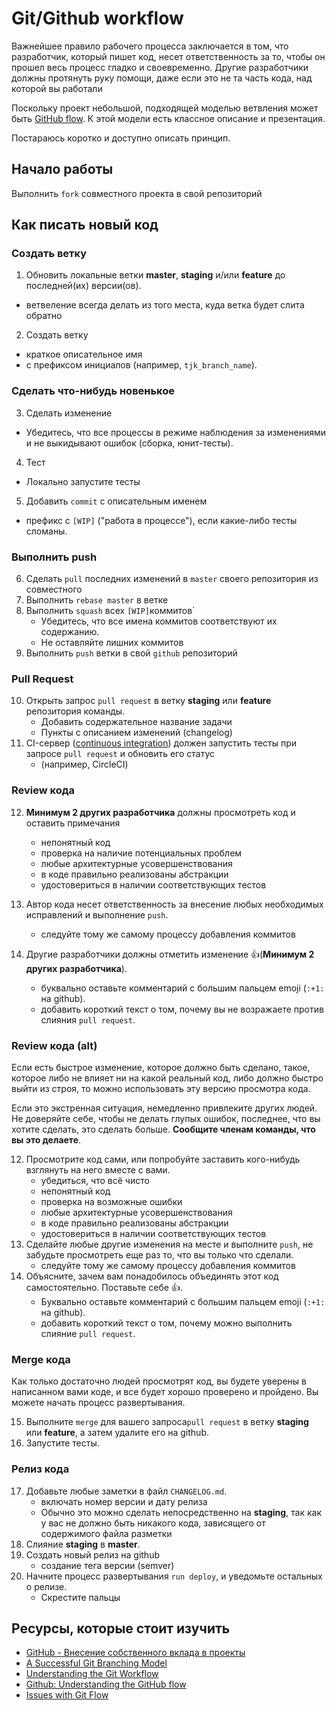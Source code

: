 # Git/Github workflow

Важнейшее правило рабочего процесса заключается в том, что разработчик, который пишет код, несет ответственность за то, чтобы он прошел весь процесс гладко и своевременно.
Другие разработчики должны протянуть руку помощи, даже если это не та часть кода, над которой вы работали 

Поскольку проект небольшой, подходящей моделью ветвления может быть [GitHub flow](http://guides.github.com/overviews/flow/). К этой модели есть классное описание и презентация.

Постараюсь коротко и доступно описать принцип.

## Начало работы

Выполнить `fork` совместного проекта в свой репозиторий

## Как писать новый код

### Создать ветку

1. Обновить локальные ветки **master**, **staging** и/или **feature** до последней(их) версии(ов).
  - ветвеление всегда делать из того места, куда ветка будет слита обратно
2. Создать ветку 
  - краткое описательное имя
  - с префиксом инициалов (например, `tjk_branch_name`).

### Сделать что-нибудь новенькое

3. Сделать изменение
  - Убедитесь, что все процессы в режиме наблюдения за изменениями и не выкидывают ошибок (сборка, юнит-тесты).
4. Тест
  - Локально запустите тесты
5. Добавить `commit` с описательным именем
  - префикс с `[WIP]` ("работа в процессе"), если какие-либо тесты сломаны. 

### Выполнить push

6. Сделать `pull` последних изменений в `master` своего репозитория из совместного
7. Выполнить `rebase master` в ветке
8. Выполнить `squash` всех `[WIP]`коммитов`
    - Убедитесь, что все имена коммитов соответствуют их содержанию.
    - Не оставляйте лишних коммитов
9. Выполнить `push` ветки в свой `github` репозиторий 

### Pull Request

10. Открыть запрос `pull request` в ветку **staging** или **feature** репозитория команды.
    - Добавить содержательное название задачи
    - Пункты с описанием изменений (changelog)
11. CI-сервер ([continuous integration](https://habr.com/ru/post/352282/)) должен запустить тесты при запросе `pull request` и обновить его статус
    - (например, CircleCI)

### Review кода

12. **Минимум 2 других разработчика** должны просмотреть код и оставить примечания
    - непонятный код
    - проверка на наличие потенциальных проблем
    - любые архитектурные усовершенствования
    - в коде правильно реализованы абстракции
    - удостовериться в наличии соответствующих тестов

13. Автор кода несет ответственность за внесение любых необходимых исправлений и выполнение `push`.
    - следуйте тому же самому процессу добавления коммитов
14. Другие разработчики должны отметить изменение 👍(**Минимум 2 других разработчика**).
    - буквально оставьте комментарий с большим пальцем emoji (`:+1:` на github).
    - добавить короткий текст о том, почему вы не возражаете против слияния `pull request`.

### Review кода (alt)

Если есть быстрое изменение, которое должно быть сделано, такое, которое либо не влияет ни на какой реальный код, либо должно быстро выйти из строя, то можно использовать эту версию просмотра кода.

Если это экстренная ситуация, немедленно привлеките других людей. Не доверяйте себе, чтобы не делать глупых ошибок, последнее, что вы хотите сделать, это сделать больше. **Сообщите членам команды, что вы это делаете**.

12. Просмотрите код сами, или попробуйте заставить кого-нибудь взглянуть на него вместе с вами.
    - убедиться, что всё чисто
    - непонятный код
    - проверка на возможные ошибки
    - любые архитектурные усовершенствования
    - в коде правильно реализованы абстракции
    - удостовериться в наличии соответствующих тестов
13. Сделайте любые другие изменения на месте и выполните `push`, не забудьте просмотреть еще раз то, что вы только что сделали.
    - следуйте тому же самому процессу добавления коммитов
14. Объясните, зачем вам понадобилось объединять этот код самостоятельно. Поставьте себе 👍.
    - Буквально оставьте комментарий с большим пальцем emoji (`:+1:` на github).
    - добавить короткий текст о том, почему можно выполнить слияние `pull request`.

### Merge кода

Как только достаточно людей просмотрят код, вы будете уверены в написанном вами коде, и все будет хорошо проверено и пройдено. Вы можете начать процесс развертывания.

15. Выполните `merge` для вашего запроса`pull request` в ветку **staging** или **feature**, а затем удалите его на github.
16. Запустите тесты.

### Релиз кода


17. Добавьте любые заметки в файл `CHANGELOG.md`.
    - включать номер версии и дату релиза
    - Обычно это можно сделать непосредственно на **staging**, так как у вас не должно быть никакого кода, зависящего от содержимого файла разметки
18. Слияние **staging** в **master**.
19. Создать новый релиз на github
    - создание тега версии (semver) 
20. Начните процесс развертывания `run deploy`, и уведомьте остальных о релизе.
    - Скрестите пальцы



## Ресурсы, которые стоит изучить

- [GitHub - Внесение собственного вклада в проекты](https://git-scm.com/book/ru/v2/GitHub-Внесение-собственного-вклада-в-проекты)
- [A Successful Git Branching Model](http://nvie.com/posts/a-successful-git-branching-model/)
- [Understanding the Git Workflow](https://sandofsky.com/blog/git-workflow.html)
- [Github: Understanding the GitHub flow](http://guides.github.com/overviews/flow/)
- [Issues with Git Flow](http://scottchacon.com/2011/08/31/github-flow.html)
